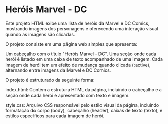 # Heróis Marvel - DC
Este projeto HTML exibe uma lista de heróis da Marvel e DC Comics, mostrando imagens dos personagens e oferecendo uma interação visual quando as imagens são clicadas.

O projeto consiste em uma página web simples que apresenta:

Um cabeçalho com o título "Heróis Marvel - DC".
Uma seção onde cada herói é listado em uma caixa de texto acompanhado de uma imagem.
Cada imagem de herói tem um efeito de mudança quando clicada (:active), alternando entre imagens da Marvel e DC Comics.

O projeto é estruturado da seguinte forma:

index.html: Contém a estrutura HTML da página, incluindo o cabeçalho e a seção onde cada herói é apresentado com texto e imagem.

style.css: Arquivo CSS responsável pelo estilo visual da página, incluindo formatação do corpo (body), cabeçalho (header), caixas de texto (texto), e estilos específicos para cada imagem de herói.
